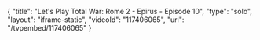 {
    "title": "Let's Play Total War: Rome 2 - Epirus - Episode 10",
    "type": "solo",
    "layout": "iframe-static",
    "videoId": "117406065",
    "url": "\/tvpembed\/117406065"
}